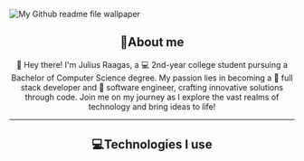 ![My Github readme file wallpaper](https://github.com/Jlscsr/Readme-file-assets/blob/main/github_wp.png)

<h2 align="center">📝About me</h2>
<p align="center">👋 Hey there! I'm Julius Raagas, a 💻 2nd-year college student pursuing a Bachelor of Computer Science degree. My passion lies in becoming a 🚀 full stack developer and 🌟 software engineer, crafting innovative solutions through code. Join me on my journey as I explore the vast realms of technology and bring ideas to life!</p>
<hr>
<h2 align="center">💻Technologies I use</h2>
